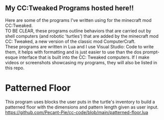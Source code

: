 ## My CC:Tweaked Programs hosted here!! 
Here are some of the programs I've written using for the minecraft mod CC:Tweaked.  
TO BE CLEAR, these programs outline behaviors that are carried out by shell computers (and robotic 'turtles') that are added by the minecraft mod CC: Tweaked, a new version of the classic mod ComputerCraft.  
These programs are written in Lua and I use Visual Studio: Code to write them, it helps with formatting and is just easier to use than the dos prompt-esque interface that is built into the CC: Tweaked computers. 
If I make videos or screenshots showcasing my programs, they will also be listed in this repo.


# Patterned Floor 
This program uses blocks the user puts in the turtle's inventory to build a patterned floor with the dimensions and pattern length given as user input.  
https://github.com/Pecant-Pie/cc-code/blob/main/patterned-floor.lua  
